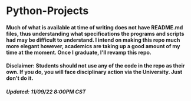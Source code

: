 # Python-Projects

#### Much of what is available at time of writing does not have README.md files, thus understanding what specifications the programs and scripts had may be difficult to understand. I intend on making this repo much more elegant however, academics are taking up a good amount of my time at the moment. Once I graduate, I'll revamp this repo.

#### Disclaimer: Students should not use any of the code in the repo as their own. If you do, you will face disciplinary action via the University. Just don't do it. 

##### Updated: 11/09/22 8:00PM CST
